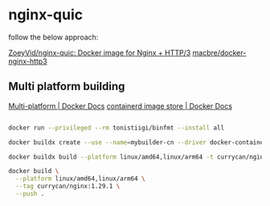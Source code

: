 # nginx-quic

follow the below approach:

[ZoeyVid/nginx-quic: Docker image for Nginx + HTTP/3](https://github.com/ZoeyVid/nginx-quic)
[macbre/docker-nginx-http3 ](https://github.com/macbre/docker-nginx-http3)

## Multi platform building

[Multi-platform | Docker Docs](https://docs.docker.com/build/building/multi-platform/)
[containerd image store | Docker Docs](https://docs.docker.com/desktop/features/containerd/)

```bash

docker run --privileged --rm tonistiigi/binfmt --install all

docker buildx create --use --name=mybuilder-cn --driver docker-container --driver-opt image=dockerpracticesig/buildkit:master

docker buildx build --platform linux/amd64,linux/arm64 -t currycan/nginx:1.29.1 --output ./bin .

docker build \
  --platform linux/amd64,linux/arm64 \
  --tag currycan/nginx:1.29.1 \
  --push .
```
